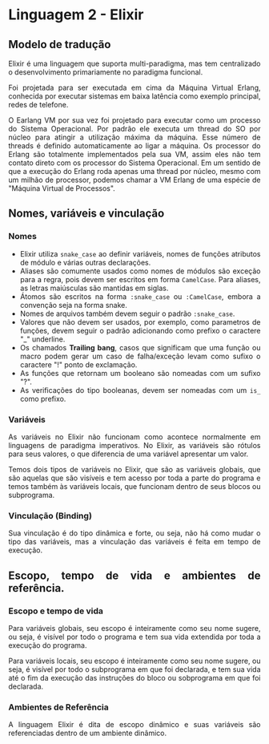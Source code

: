 <!-- Caracterização da Linguagem L2 - Elixir - Álvaro Souza Oliveira -->

# Linguagem 2 - Elixir

## Modelo de tradução

<body style="text-align: justify">
    <p>
        Elixir é uma linguagem que suporta multi-paradigma, mas tem centralizado o desenvolvimento primariamente no paradigma funcional.
    </p>
    <p>
        Foi projetada para ser executada em cima da Máquina Virtual Erlang, conhecida por executar sistemas em baixa latência como exemplo principal, redes de telefone.
    </p>
    <p>
        O Earlang VM por sua vez foi projetado para executar como um processo do Sistema Operacional. Por padrão ele executa um thread do SO por núcleo para atingir a utilização máxima da máquina. Esse número de threads é definido automaticamente ao ligar a máquina. Os processor do Erlang são totalmente implementados pela sua VM, assim eles não tem contato direto com os processor do Sistema Operacional. Em um sentido de que a execução do Erlang roda apenas uma thread por núcleo, mesmo com um milhão de processor, podemos chamar a VM Erlang de uma espécie de "Máquina Virtual de Processos".
    </p>
</body>

## Nomes, variáveis e vinculação
### Nomes

<body style="text-align: justify">
<ul>
    <li>Elixir utiliza <code>snake_case</code> ao definir variáveis, nomes de funções atributos de módulo e várias outras declarações.</li>
    <li>Aliases são comumente usados como nomes de módulos são exceção para a regra, pois devem ser escritos em forma <code>CamelCase</code>. Para aliases, as letras maiúsculas são mantidas em siglas.</li>
    <li> Átomos são escritos na forma <code>:snake_case</code> ou <code>:CamelCase</code>, embora a convenção seja na forma snake.</li>
    <li> Nomes de arquivos também devem seguir o padrão <code>:snake_case</code>.</li>
    <li>Valores que não devem ser usados, por exemplo, como parametros de funções, devem seguir o padrão adicionando como prefixo o caractere "_" underline.</li>
    <li>Os chamados <b>Trailing bang</b>, casos que significam que uma função ou macro podem gerar um caso de falha/exceção levam como sufixo o caractere "!" ponto de exclamação.</li>
    <li>As funções que retornam um booleano são nomeadas com um sufixo "?".</li>
    <li>As verificações do tipo booleanas, devem ser nomeadas com um <code>is_</code> como prefixo.</li>
</ul>
    
</body>

### Variáveis

<body style="text-align: justify">
    <p>
        As variáveis no Elixir não funcionam como acontece normalmente em linguagens de paradigma imperativos. No Elixir, as variáveis são rótulos para seus valores, o que diferencia de uma variável apresentar um valor.
    </p>
    <p>
        Temos dois tipos de variáveis no Elixir, que são as variáveis globais, que são aquelas que são visíveis e tem acesso por toda a parte do programa e temos também às variáveis locais, que funcionam dentro de seus blocos ou subprograma.
    </p>
    
</body>

### Vinculação (Binding)

<body style="text-align: justify">
    <p>
      Sua vinculação é do tipo dinâmica e forte, ou seja, não há como mudar o tipo das variáveis, mas a vinculação das variáveis é feita em tempo de execução.
    </p>
</body>

## Escopo, tempo de vida e ambientes de referência.

### Escopo e tempo de vida

<body style="text-align: justify">
    <p>
      Para variáveis globais, seu escopo é inteiramente como seu nome sugere, ou seja, é visível por todo o programa e tem sua vida extendida por toda a execução do programa.
    </p>
    <p>
      Para variáveis locais, seu escopo é inteiramente como seu nome sugere, ou seja, é visível por todo o subprograma em que foi declarada, e tem sua vida até o fim da execução das instruções do bloco ou sobprograma em que foi declarada.
    </p>
</body>

### Ambientes de Referência

<body style="text-align: justify">
    <p>
      A linguagem Elixir é dita de escopo dinâmico e suas variáveis são referenciadas dentro de um ambiente dinâmico.
    </p>
</body>



